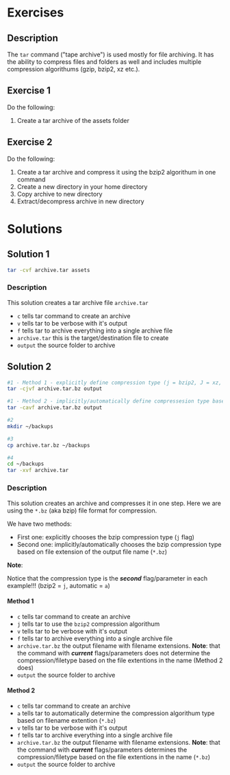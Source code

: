 # Exercises

## Description

The ```tar``` command ("tape archive") is used mostly for file archiving.  It has the ability to compress files and folders as well and includes multiple compression algorithums (gzip, bzip2, xz etc.).

## Exercise 1

Do the following:
1. Create a tar archive of the assets folder

## Exercise 2

Do the following:
1. Create a tar archive and compress it using the bzip2 algorithum in one command
2. Create a new directory in your home directory
3. Copy archive to new directory
4. Extract/decompress archive in new directory

# Solutions

## Solution 1

```bash
tar -cvf archive.tar assets
```

### Description

This solution creates a tar archive file ```archive.tar```

- ```c``` tells tar command to create an archive
- ```v``` tells tar to be verbose with it's output
- ```f``` tells tar to archive everything into a single archive file
- ```archive.tar``` this is the target/destination file to create
- ```output``` the source folder to archive

## Solution 2

```bash
#1 - Method 1 - explicitly define compression type (j = bzip2, J = xz, z = gzip)
tar -cjvf archive.tar.bz output

#1 - Method 2 - implicitly/automatically define compressesion type based on target file type (*.bz = bzip2, *.xz, *.gzip = gzip)
tar -cavf archive.tar.bz output

#2
mkdir ~/backups

#3
cp archive.tar.bz ~/backups

#4
cd ~/backups
tar -xvf archive.tar
```

### Description

This solution creates an archive and compresses it in one step.  Here we are using the ```*.bz``` (aka bzip) file format for compression.

We have two methods:
- First one: explicitly chooses the bzip compression type (```j``` flag)
- Second one: implicitly/automatically chooses the bzip compression type based on file extension of the output file name (```*.bz```)

**Note**:

Notice that the compression type is the ***second*** flag/parameter in each example!!! (bzip2 = ```j```, automatic = ```a```)

#### Method 1

- ```c``` tells tar command to create an archive
- ```j``` tells tar to use the ```bzip2``` compression algorithum
- ```v``` tells tar to be verbose with it's output
- ```f``` tells tar to archive everything into a single archive file
- ```archive.tar.bz``` the output filename with filename extensions.  **Note**: that the command with ***current*** flags/parameters does not determine the compression/filetype based on the file extentions in the name (Method 2 does)
- ```output``` the source folder to archive

#### Method 2

- ```c``` tells tar command to create an archive
- ```a``` tells tar to automatically determine the compression algorithum type based on filename extention (```*.bz```)
- ```v``` tells tar to be verbose with it's output
- ```f``` tells tar to archive everything into a single archive file
- ```archive.tar.bz``` the output filename with filename extensions.  **Note**: that the command with ***current*** flags/parameters determines the compression/filetype based on the file extentions in the name (```*.bz```)
- ```output``` the source folder to archive